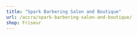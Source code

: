 ```yaml
---
title: "Spark Barbering Salon and Boutique"
url: /accra/spark-barbering-salon-and-boutique/
shop: Friseur
---
```

